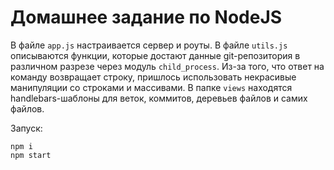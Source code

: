 # Домашнее задание по NodeJS

В файле `app.js` настраивается сервер и роуты.
В файле `utils.js` описываются функции, которые достают данные git-репозитория в различном разрезе через модуль `child_process`. Из-за того, что ответ на команду возвращает строку, пришлось использовать некрасивые манипуляции со строками и массивами.
В папке `views` находятся handlebars-шаблоны для веток, коммитов, деревьев файлов и самих файлов. 

Запуск:
```
npm i
npm start
```
